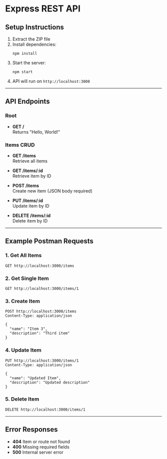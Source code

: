 # Express REST API

## Setup Instructions

1. Extract the ZIP file
2. Install dependencies:
   ```
   npm install
   ```
3. Start the server:
   ```
   npm start
   ```
4. API will run on `http://localhost:3000`

---

## API Endpoints

### Root
- **GET /**  
Returns "Hello, World!"

### Items CRUD
- **GET /items**  
Retrieve all items

- **GET /items/:id**  
Retrieve item by ID

- **POST /items**  
Create new item (JSON body required)

- **PUT /items/:id**  
Update item by ID

- **DELETE /items/:id**  
Delete item by ID

---

## Example Postman Requests

### 1. Get All Items
```
GET http://localhost:3000/items
```

### 2. Get Single Item
```
GET http://localhost:3000/items/1
```

### 3. Create Item
```
POST http://localhost:3000/items
Content-Type: application/json

{
  "name": "Item 3",
  "description": "Third item"
}
```

### 4. Update Item
```
PUT http://localhost:3000/items/1
Content-Type: application/json

{
  "name": "Updated Item",
  "description": "Updated description"
}
```

### 5. Delete Item
```
DELETE http://localhost:3000/items/1
```

---

## Error Responses

- **404** Item or route not found
- **400** Missing required fields
- **500** Internal server error

